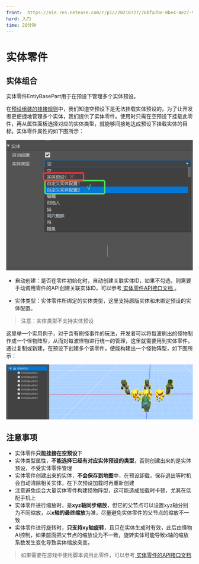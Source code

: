 ```yaml
---
front: 	https://nie.res.netease.com/r/pic/20210727/76bfa7be-0be4-4e27-91a3-b5268695f359.png
hard: 入门
time: 20分钟
---
```


# 实体零件

## 实体组合

实体零件EntiyBasePart用于在预设下管理多个实体预设。

在[预设组装的挂接规则](../../../14-预设玩法编程/11-深入理解预设/1-组装预设.md)中，我们知道空预设下是无法挂载实体预设的，为了让开发者更便捷地管理多个实体，我们提供了实体零件。使用时只需在空预设下挂载此零件，再从属性面板选择对应的实体类型，就能够间接地达成预设下挂载实体的目标。实体零件属性的如下图所示：

![custommonster](./images/custommonster.png)

- 自动创建：是否在零件初始化时，自动创建关联实体ID，如果不勾选，则需要手动调用零件的API创建关联实体ID，可以参考<a href="../../../../../mcguide/20-玩法开发/14-预设玩法编程/13-PresetAPI/预设对象/零件/实体零件EntityBasePart.html" rel="noopenner"> 实体零件API接口文档 </a>。

- 实体类型：实体零件所绑定的实体类型，这里支持原版实体和未绑定预设的实体配置。
>注意：实体类型不支持实体预设

这里举一个实用例子，对于含有刷怪事件的玩法，开发者可以将每波刷出的怪物制作成一个怪物阵型，从而对每波怪物进行统一的管理，这里就需要用到实体零件，
通过复制或新建，在预设下创建多个该零件，便能构建出一个怪物阵型，如下图所示：

![monsterFormation](./images/monsterFormation.png)



## 注意事项

- 实体零件**只能挂接在空预设**下
- 实体类型属性，**不能选择已经有对应实体预设的类型**，否则创建出来的是实体预设，不受实体零件管理
- 实体零件创建出来的实体，**不会保存到地图**中，在预设卸载，保存退出等时机会自动清除相关实体，在下次预设加载时再重新创建
- 注意避免组合大量实体零件构建怪物阵型，这可能造成加载时卡顿，尤其在低配手机上
- 实体零件进行缩放时，是**xyz轴同步缩放**，但它的父节点可以设置xyz轴分别为不同缩放，以**x轴的最终缩放**为准，尽量避免实体零件的父节点的缩放不一致
- 实体零件进行旋转时，**只支持xy轴旋转**，且只在实体生成时有效，此后由怪物AI控制，如果前面把父节点的缩放设为不一致，旋转实体可能导致x轴的缩放系数发生变化导致实体缩放突变。



>如果需要在游戏中使用脚本调用此零件，可以参考<a href="../../../../../mcguide/20-玩法开发/14-预设玩法编程/13-PresetAPI/预设对象/零件/实体零件EntityBasePart.html" rel="noopenner"> 实体零件的API接口文档 </a>
